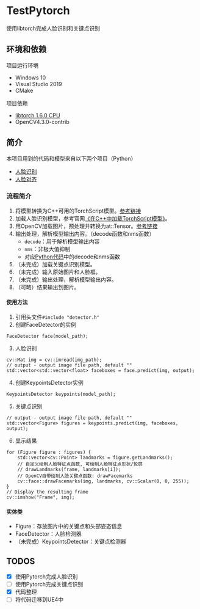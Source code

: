 # TestPytorch
使用libtorch完成人脸识别和关键点识别

## 环境和依赖
项目运行环境
- Windows 10
- Visual Studio 2019
- CMake

项目依赖
- [libtorch 1.6.0 CPU](https://pytorch.org/get-started/locally/)
- OpenCV4.3.0-contrib

## 简介
本项目用到的代码和模型来自以下两个项目（Python）
- [人脸识别](https://github.com/lxg2015/faceboxes)
- [人脸对齐](https://github.com/610265158/face_landmark_pytorch)

### 流程简介
1. 将模型转换为C++可用的TorchScript模型。[参考链接](https://pytorch.org/tutorials/advanced/cpp_export.html#step-1-converting-your-pytorch-model-to-torch-script)
2. 加载人脸识别模型，参考官网[《在C++中加载TorchScript模型》](https://pytorch.org/tutorials/advanced/cpp_export.html#step-3-loading-your-script-module-in-c)。
3. 用OpenCV加载图片，预处理并转换为at::Tensor。[参考链接](http://discuss.seekloud.org:50080/d/572-human-mattingpytorchcpython)
4. 输出处理，解析模型输出内容。（decode函数和nms函数）
    - `decode`：用于解析模型输出内容
    - `nms`：非极大值抑制
    - 对应[Python代码](https://github.com/lxg2015/faceboxes/blob/master/encoderl.py)中的decode和nms函数
5. （未完成）加载关键点识别模型。
6. （未完成）输入原始图片和人脸框。
7. （未完成）输出处理，解析模型输出内容。
8. （可略）结果输出到图片。

#### 使用方法
1. 引用头文件`#include "detector.h"`
2. 创建FaceDetector的实例
  ```
  FaceDetector face(model_path);
  ```
3. 人脸识别
  ```
  cv::Mat img = cv::imread(img_path);
  // output - output image file path, default ""
  std::vector<std::vector<float> faceboxes = face.predict(img, output);
  ```
4. 创建KeypointsDetector实例
  ```
  KeypointsDetector keypoints(model_path);
  ```
5. 关键点识别
  ```
  // output - output image file path, default ""
  std::vector<Figure> figures = keypoints.predict(img, faceboxes, output);
  ```
6. 显示结果
  ```
  for (Figure figure : figures) {
      std::vector<cv::Point> landmarks = figure.getLandmarks();
      // 自定义绘制人脸特征点函数, 可绘制人脸特征点形状/轮廓
      // drawLandmarks(frame, landmarks[i]);
      // OpenCV自带绘制人脸关键点函数: drawFacemarks
      cv::face::drawFacemarks(img, landmarks, cv::Scalar(0, 0, 255));
  }
  // Display the resulting frame
  cv::imshow("Frame", img);
  ```

#### 实体类
- Figure：存放图片中的关键点和头部姿态信息
- FaceDetector：人脸检测器
- （未完成）KeypointsDetector：关键点检测器

## TODOS
- [x] 使用Pytorch完成人脸识别
- [ ] 使用Pytorch完成关键点识别
- [x] 代码整理
- [ ] 将代码迁移到UE4中